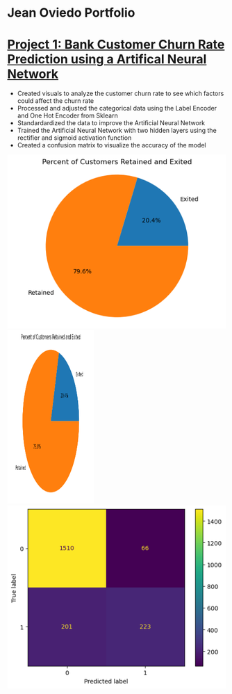 # Jean Oviedo Portfolio 



# [Project 1: Bank Customer Churn Rate Prediction using a Artifical Neural Network](https://github.com/JMarcoOviedo/Bank_Customer_Churn-Model)

* Created visuals to analyze the customer churn rate to see which factors could affect the churn rate
* Processed and adjusted the categorical data using the Label Encoder and One Hot Encoder from Sklearn
* Standardardized the data to improve the Artificial Neural Network
* Trained the Artificial Neural Network with two hidden layers using the rectifier and sigmoid activation function 
* Created a confusion matrix to visualize the accuracy of the model 


![](https://github.com/JMarcoOviedo/Project-Code/blob/main/images/Bank1.png)  
<img src="https://github.com/JMarcoOviedo/Project-Code/blob/main/images/Bank1.png" width="200" height="400" />
![](https://github.com/JMarcoOviedo/Project-Code/blob/main/images/Bank3.png)
